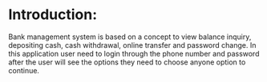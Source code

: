 # Introduction:
Bank management system is based on a concept to view balance inquiry, depositing cash, cash withdrawal, online transfer and password change. In this application user need to login through the phone number and password after the user will see the options they need to choose anyone option to continue.
